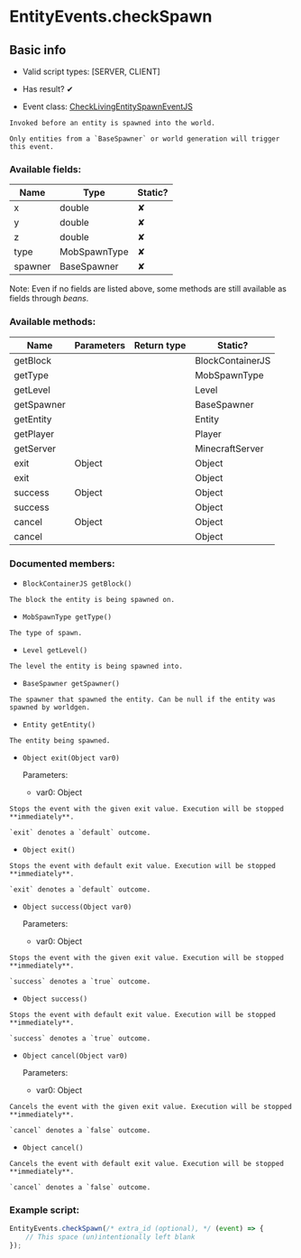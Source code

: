 # EntityEvents.checkSpawn

## Basic info

- Valid script types: [SERVER, CLIENT]

- Has result? ✔

- Event class: [CheckLivingEntitySpawnEventJS](https://github.com/KubeJS-Mods/KubeJS/tree/2001/common/src/main/java/dev/latvian/mods/kubejs/entity/CheckLivingEntitySpawnEventJS.java)

```
Invoked before an entity is spawned into the world.

Only entities from a `BaseSpawner` or world generation will trigger this event.
```

### Available fields:

| Name | Type | Static? |
| ---- | ---- | ------- |
| x | double | ✘ |
| y | double | ✘ |
| z | double | ✘ |
| type | MobSpawnType | ✘ |
| spawner | BaseSpawner | ✘ |

Note: Even if no fields are listed above, some methods are still available as fields through *beans*.

### Available methods:

| Name | Parameters | Return type | Static? |
| ---- | ---------- | ----------- | ------- |
| getBlock |  |  | BlockContainerJS | ✘ |
| getType |  |  | MobSpawnType | ✘ |
| getLevel |  |  | Level | ✘ |
| getSpawner |  |  | BaseSpawner | ✘ |
| getEntity |  |  | Entity | ✘ |
| getPlayer |  |  | Player | ✘ |
| getServer |  |  | MinecraftServer | ✘ |
| exit | Object |  | Object | ✘ |
| exit |  |  | Object | ✘ |
| success | Object |  | Object | ✘ |
| success |  |  | Object | ✘ |
| cancel | Object |  | Object | ✘ |
| cancel |  |  | Object | ✘ |


### Documented members:

- `BlockContainerJS getBlock()`
```
The block the entity is being spawned on.
```

- `MobSpawnType getType()`
```
The type of spawn.
```

- `Level getLevel()`
```
The level the entity is being spawned into.
```

- `BaseSpawner getSpawner()`
```
The spawner that spawned the entity. Can be null if the entity was spawned by worldgen.
```

- `Entity getEntity()`
```
The entity being spawned.
```

- `Object exit(Object var0)`

  Parameters:
  - var0: Object

```
Stops the event with the given exit value. Execution will be stopped **immediately**.

`exit` denotes a `default` outcome.
```

- `Object exit()`
```
Stops the event with default exit value. Execution will be stopped **immediately**.

`exit` denotes a `default` outcome.
```

- `Object success(Object var0)`

  Parameters:
  - var0: Object

```
Stops the event with the given exit value. Execution will be stopped **immediately**.

`success` denotes a `true` outcome.
```

- `Object success()`
```
Stops the event with default exit value. Execution will be stopped **immediately**.

`success` denotes a `true` outcome.
```

- `Object cancel(Object var0)`

  Parameters:
  - var0: Object

```
Cancels the event with the given exit value. Execution will be stopped **immediately**.

`cancel` denotes a `false` outcome.
```

- `Object cancel()`
```
Cancels the event with default exit value. Execution will be stopped **immediately**.

`cancel` denotes a `false` outcome.
```



### Example script:

```js
EntityEvents.checkSpawn(/* extra_id (optional), */ (event) => {
	// This space (un)intentionally left blank
});
```

